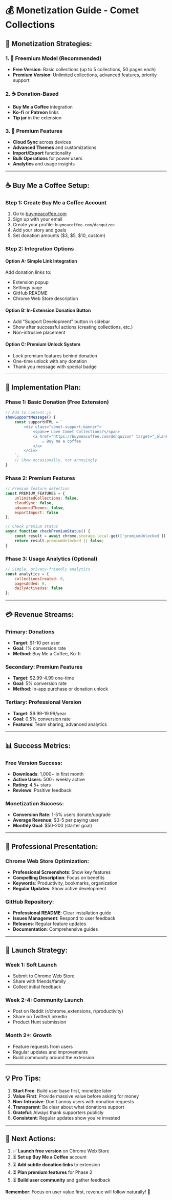 # 💰 Monetization Guide - Comet Collections

## 🎯 **Monetization Strategies:**

### **1. 🌟 Freemium Model (Recommended)**
- **Free Version**: Basic collections (up to 5 collections, 50 pages each)
- **Premium Version**: Unlimited collections, advanced features, priority support

### **2. ☕ Donation-Based**
- **Buy Me a Coffee** integration
- **Ko-fi** or **Patreon** links
- **Tip jar** in the extension

### **3. 💎 Premium Features**
- **Cloud Sync** across devices
- **Advanced Themes** and customizations  
- **Import/Export** functionality
- **Bulk Operations** for power users
- **Analytics** and usage insights

---

## ☕ **Buy Me a Coffee Setup:**

### **Step 1: Create Buy Me a Coffee Account**
1. Go to [buymeacoffee.com](https://www.buymeacoffee.com)
2. Sign up with your email
3. Create your profile: `buymeacoffee.com/denquizon`
4. Add your story and goals
5. Set donation amounts ($3, $5, $10, custom)

### **Step 2: Integration Options**

#### **Option A: Simple Link Integration**
Add donation links to:
- Extension popup
- Settings page
- GitHub README
- Chrome Web Store description

#### **Option B: In-Extension Donation Button**
- Add "Support Development" button in sidebar
- Show after successful actions (creating collections, etc.)
- Non-intrusive placement

#### **Option C: Premium Unlock System**
- Lock premium features behind donation
- One-time unlock with any donation
- Thank you message with special badge

---

## 🚀 **Implementation Plan:**

### **Phase 1: Basic Donation (Free Extension)**
```javascript
// Add to content.js
showSupportMessage() {
    const supportHTML = `
        <div class="comet-support-banner">
            <span>❤️ Love Comet Collections?</span>
            <a href="https://buymeacoffee.com/denquizon" target="_blank">
                ☕ Buy me a coffee
            </a>
        </div>
    `;
    // Show occasionally, not annoyingly
}
```

### **Phase 2: Premium Features**
```javascript
// Premium feature detection
const PREMIUM_FEATURES = {
    unlimitedCollections: false,
    cloudSync: false,
    advancedThemes: false,
    exportImport: false
};

// Check premium status
async function checkPremiumStatus() {
    const result = await chrome.storage.local.get(['premiumUnlocked']);
    return result.premiumUnlocked || false;
}
```

### **Phase 3: Usage Analytics (Optional)**
```javascript
// Simple, privacy-friendly analytics
const analytics = {
    collectionsCreated: 0,
    pagesAdded: 0,
    dailyActiveUse: false
};
```

---

## 💳 **Revenue Streams:**

### **Primary: Donations**
- **Target**: $1-10 per user
- **Goal**: 1% conversion rate
- **Method**: Buy Me a Coffee, Ko-fi

### **Secondary: Premium Features**
- **Target**: $2.99-4.99 one-time
- **Goal**: 5% conversion rate
- **Method**: In-app purchase or donation unlock

### **Tertiary: Professional Version**
- **Target**: $9.99-19.99/year
- **Goal**: 0.5% conversion rate  
- **Features**: Team sharing, advanced analytics

---

## 📊 **Success Metrics:**

### **Free Version Success:**
- **Downloads**: 1,000+ in first month
- **Active Users**: 500+ weekly active
- **Rating**: 4.5+ stars
- **Reviews**: Positive feedback

### **Monetization Success:**
- **Conversion Rate**: 1-5% users donate/upgrade
- **Average Revenue**: $3-5 per paying user
- **Monthly Goal**: $50-200 (starter goal)

---

## 🎨 **Professional Presentation:**

### **Chrome Web Store Optimization:**
- **Professional Screenshots**: Show key features
- **Compelling Description**: Focus on benefits
- **Keywords**: Productivity, bookmarks, organization
- **Regular Updates**: Show active development

### **GitHub Repository:**
- **Professional README**: Clear installation guide
- **Issues Management**: Respond to user feedback
- **Releases**: Regular feature updates
- **Documentation**: Comprehensive guides

---

## 🚀 **Launch Strategy:**

### **Week 1: Soft Launch**
- Submit to Chrome Web Store
- Share with friends/family
- Collect initial feedback

### **Week 2-4: Community Launch**
- Post on Reddit (r/chrome_extensions, r/productivity)
- Share on Twitter/LinkedIn
- Product Hunt submission

### **Month 2+: Growth**
- Feature requests from users
- Regular updates and improvements
- Build community around the extension

---

## 💡 **Pro Tips:**

1. **Start Free**: Build user base first, monetize later
2. **Value First**: Provide massive value before asking for money
3. **Non-Intrusive**: Don't annoy users with donation requests
4. **Transparent**: Be clear about what donations support
5. **Grateful**: Always thank supporters publicly
6. **Consistent**: Regular updates show you're invested

---

## 🎯 **Next Actions:**

1. ✅ **Launch free version** on Chrome Web Store
2. ⏳ **Set up Buy Me a Coffee** account
3. ⏳ **Add subtle donation links** to extension
4. ⏳ **Plan premium features** for Phase 2
5. ⏳ **Build user community** and gather feedback

**Remember**: Focus on user value first, revenue will follow naturally! 🌟